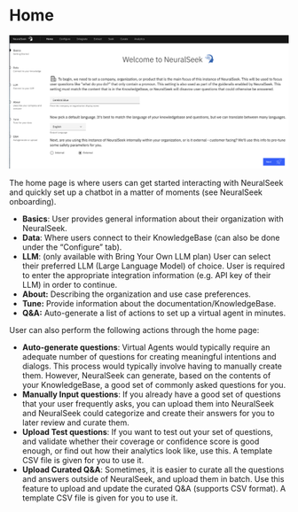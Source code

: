 # Home

![home](images/home.png)

The home page is where users can get started interacting with NeuralSeek and quickly set up a chatbot in a matter of moments (see NeuralSeek onboarding).

- **Basics**: User provides general information about their organization with NeuralSeek.
- **Data**: Where users connect to their KnowledgeBase (can also be done under the “Configure” tab).
- **LLM**: (only available with Bring Your Own LLM plan) User can select their preferred LLM (Large Language Model) of choice. User is required to enter the appropriate integration information (e.g. API key of their LLM) in order to continue.
- **About:** Describing the organization and use case preferences.
- **Tune:** Provide information about the documentation/KnowledgeBase.
- **Q&A:** Auto-generate a list of actions to set up a virtual agent in minutes.

User can also perform the following actions through the home page:

- **Auto-generate questions**: Virtual Agents would typically require an adequate number of questions for creating meaningful intentions and dialogs. This process would typically involve having to manually create them. However, NeuralSeek can generate, based on the contents of your KnowledgeBase, a good set of commonly asked questions for you.
- **Manually Input questions**: If you already have a good set of questions that your user frequently asks, you can upload them into NeuralSeek and NeuralSeek could categorize and create their answers for you to later review and curate them.
- **Upload Test questions**: If you want to test out your set of questions, and validate whether their coverage or confidence score is good enough, or find out how their analytics look like, use this. A template CSV file is given for you to use it.
- **Upload Curated Q&A**: Sometimes, it is easier to curate all the questions and answers outside of NeuralSeek, and upload them in batch. Use this feature to upload and update the curated Q&A (supports CSV format). A template CSV file is given for you to use it.